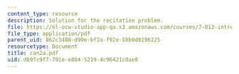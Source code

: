 ```yaml
---
content_type: resource
description: Solution for the recitation problem.
file: https://ol-ocw-studio-app-qa.s3.amazonaws.com/courses/7-012-introduction-to-biology-fall-2004/d697c9f7791ee88452194c96421c0ae0_can2a.pdf
file_type: application/pdf
parent_uid: 862c3488-d99e-bf2a-f92e-5bb0d0196225
resourcetype: Document
title: can2a.pdf
uid: d697c9f7-791e-e884-5219-4c96421c0ae0
---
```


